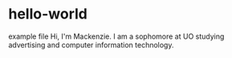 # hello-world
example file
Hi, I'm Mackenzie. I am a sophomore at UO studying advertising and computer information technology.
